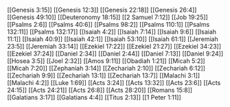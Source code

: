 [[Genesis 3:15]]
[[Genesis 12:3]]
[[Genesis 22:18]]
[[Genesis 26:4]]
[[Genesis 49:10]]
[[Deuteronomy 18:15]]
[[2 Samuel 7:12]]
[[Job 19:25]]
[[Psalms 2:6]]
[[Psalms 40:6]]
[[Psalms 98:2]]
[[Psalms 110:1]]
[[Psalms 132:11]]
[[Psalms 132:17]]
[[Isaiah 4:2]]
[[Isaiah 7:14]]
[[Isaiah 9:6]]
[[Isaiah 11:1]]
[[Isaiah 40:9]]
[[Isaiah 42:1]]
[[Isaiah 53:10]]
[[Isaiah 61:1]]
[[Jeremiah 23:5]]
[[Jeremiah 33:14]]
[[Ezekiel 17:22]]
[[Ezekiel 21:27]]
[[Ezekiel 34:23]]
[[Ezekiel 37:24]]
[[Daniel 2:34]]
[[Daniel 2:44]]
[[Daniel 7:13]]
[[Daniel 9:24]]
[[Hosea 3:5]]
[[Joel 2:32]]
[[Amos 9:11]]
[[Obadiah 1:21]]
[[Micah 5:2]]
[[Micah 7:20]]
[[Zephaniah 3:14]]
[[Zechariah 2:10]]
[[Zechariah 6:12]]
[[Zechariah 9:9]]
[[Zechariah 13:1]]
[[Zechariah 13:7]]
[[Malachi 3:1]]
[[Malachi 4:2]]
[[Luke 1:69]]
[[Acts 3:24]]
[[Acts 13:32]]
[[Acts 23:6]]
[[Acts 24:15]]
[[Acts 24:21]]
[[Acts 26:8]]
[[Acts 28:20]]
[[Romans 15:8]]
[[Galatians 3:17]]
[[Galatians 4:4]]
[[Titus 2:13]]
[[1 Peter 1:11]]
